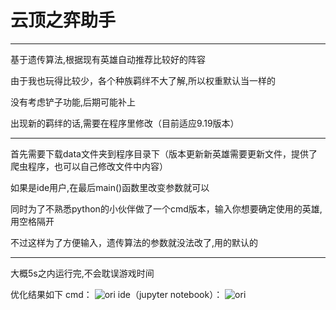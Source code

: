 # 云顶之弈助手
---
基于遗传算法,根据现有英雄自动推荐比较好的阵容

由于我也玩得比较少，各个种族羁绊不大了解,所以权重默认当一样的

没有考虑铲子功能,后期可能补上

出现新的羁绊的话,需要在程序里修改（目前适应9.19版本）

---
首先需要下载data文件夹到程序目录下（版本更新新英雄需要更新文件，提供了爬虫程序，也可以自己修改文件中内容）

如果是ide用户,在最后main()函数里改变参数就可以

同时为了不熟悉python的小伙伴做了一个cmd版本，输入你想要确定使用的英雄,用空格隔开

不过这样为了方便输入，遗传算法的参数就没法改了,用的默认的

---
大概5s之内运行完,不会耽误游戏时间

优化结果如下
cmd：
![ori](https://raw.githubusercontent.com/zzzzzzhang/LOL-ydzy/master/figure/figure_cmd.png)
ide（jupyter notebook）：
![ori](https://raw.githubusercontent.com/zzzzzzhang/LOL-ydzy/master/figure/figure_ide.png)
